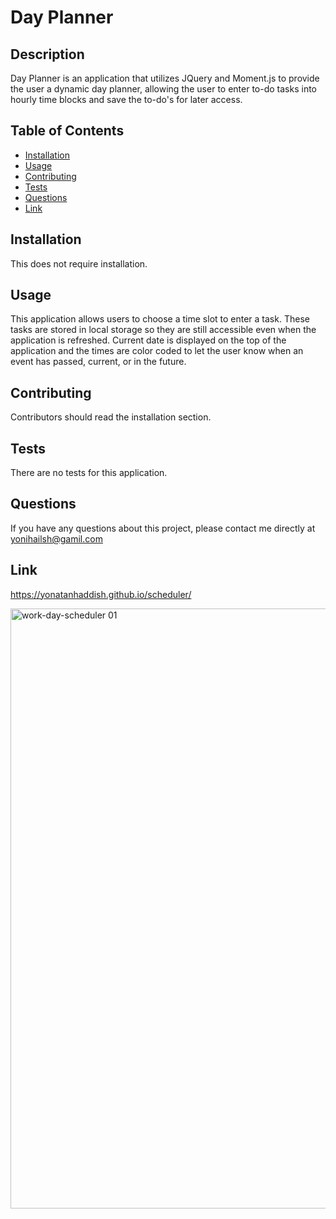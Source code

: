 
# Day Planner

## Description
Day Planner is an application that utilizes JQuery and Moment.js to provide the user a dynamic day planner, allowing the user to enter to-do tasks into hourly time blocks and save the to-do's for later access.

## Table of Contents
* [Installation](#installation)
* [Usage](#usage)
* [Contributing](#contributing)
* [Tests](#tests)
* [Questions](#questions)
* [Link](#link)

## Installation 
This does not require installation.

## Usage 
This application allows users to choose a time slot to enter a task. These tasks are stored in local storage so they are still accessible even when the application is refreshed. Current date is displayed on the top of the application and the times are color coded to let the user know when an event has passed, current, or in the future.

## Contributing 
Contributors should read the installation section. 

## Tests
There are no tests for this application.

## Questions
If you have any questions about this project, please contact me directly at yonihailsh@gamil.com

## Link
https://yonatanhaddish.github.io/scheduler/

<img width="960" alt="work-day-scheduler 01" src="https://user-images.githubusercontent.com/78513952/134383918-cd522d29-a2f5-4b95-8501-56a9d32505de.png">
